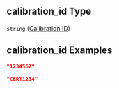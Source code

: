 ## calibration_id Type

`string` ([Calibration ID](iea43\_wra_data_model-properties-measurement-location-measurement-location-properties-measurement-point-measurement-point-properties-sensor-sensor-properties-calibration-calibration-properties-calibration-id.md))

## calibration_id Examples

```json
"1234567"
```

```json
"CERT1234"
```
